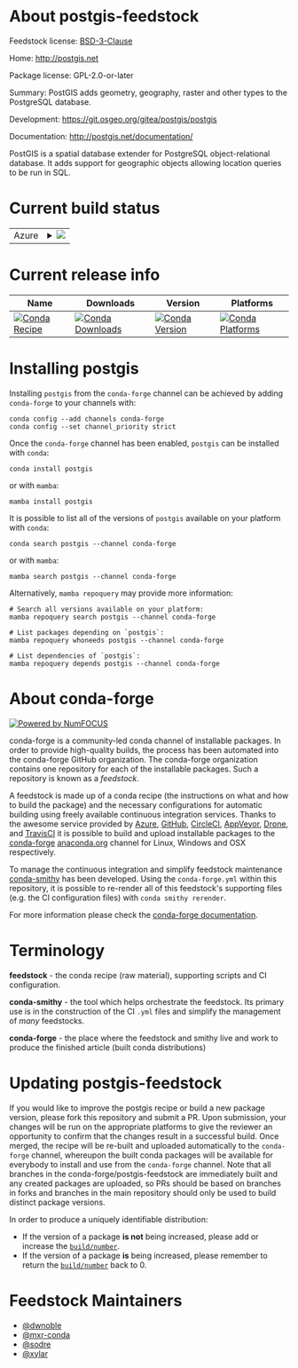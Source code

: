 About postgis-feedstock
=======================

Feedstock license: [BSD-3-Clause](https://github.com/conda-forge/postgis-feedstock/blob/main/LICENSE.txt)

Home: http://postgis.net

Package license: GPL-2.0-or-later

Summary: PostGIS adds geometry, geography, raster and other types to the PostgreSQL database.

Development: https://git.osgeo.org/gitea/postgis/postgis

Documentation: http://postgis.net/documentation/

PostGIS is a spatial database extender for PostgreSQL object-relational
database. It adds support for geographic objects allowing location
queries to be run in SQL.


Current build status
====================


<table>
    
  <tr>
    <td>Azure</td>
    <td>
      <details>
        <summary>
          <a href="https://dev.azure.com/conda-forge/feedstock-builds/_build/latest?definitionId=5957&branchName=main">
            <img src="https://dev.azure.com/conda-forge/feedstock-builds/_apis/build/status/postgis-feedstock?branchName=main">
          </a>
        </summary>
        <table>
          <thead><tr><th>Variant</th><th>Status</th></tr></thead>
          <tbody><tr>
              <td>linux_64</td>
              <td>
                <a href="https://dev.azure.com/conda-forge/feedstock-builds/_build/latest?definitionId=5957&branchName=main">
                  <img src="https://dev.azure.com/conda-forge/feedstock-builds/_apis/build/status/postgis-feedstock?branchName=main&jobName=linux&configuration=linux%20linux_64_" alt="variant">
                </a>
              </td>
            </tr><tr>
              <td>osx_64</td>
              <td>
                <a href="https://dev.azure.com/conda-forge/feedstock-builds/_build/latest?definitionId=5957&branchName=main">
                  <img src="https://dev.azure.com/conda-forge/feedstock-builds/_apis/build/status/postgis-feedstock?branchName=main&jobName=osx&configuration=osx%20osx_64_" alt="variant">
                </a>
              </td>
            </tr>
          </tbody>
        </table>
      </details>
    </td>
  </tr>
</table>

Current release info
====================

| Name | Downloads | Version | Platforms |
| --- | --- | --- | --- |
| [![Conda Recipe](https://img.shields.io/badge/recipe-postgis-green.svg)](https://anaconda.org/conda-forge/postgis) | [![Conda Downloads](https://img.shields.io/conda/dn/conda-forge/postgis.svg)](https://anaconda.org/conda-forge/postgis) | [![Conda Version](https://img.shields.io/conda/vn/conda-forge/postgis.svg)](https://anaconda.org/conda-forge/postgis) | [![Conda Platforms](https://img.shields.io/conda/pn/conda-forge/postgis.svg)](https://anaconda.org/conda-forge/postgis) |

Installing postgis
==================

Installing `postgis` from the `conda-forge` channel can be achieved by adding `conda-forge` to your channels with:

```
conda config --add channels conda-forge
conda config --set channel_priority strict
```

Once the `conda-forge` channel has been enabled, `postgis` can be installed with `conda`:

```
conda install postgis
```

or with `mamba`:

```
mamba install postgis
```

It is possible to list all of the versions of `postgis` available on your platform with `conda`:

```
conda search postgis --channel conda-forge
```

or with `mamba`:

```
mamba search postgis --channel conda-forge
```

Alternatively, `mamba repoquery` may provide more information:

```
# Search all versions available on your platform:
mamba repoquery search postgis --channel conda-forge

# List packages depending on `postgis`:
mamba repoquery whoneeds postgis --channel conda-forge

# List dependencies of `postgis`:
mamba repoquery depends postgis --channel conda-forge
```


About conda-forge
=================

[![Powered by
NumFOCUS](https://img.shields.io/badge/powered%20by-NumFOCUS-orange.svg?style=flat&colorA=E1523D&colorB=007D8A)](https://numfocus.org)

conda-forge is a community-led conda channel of installable packages.
In order to provide high-quality builds, the process has been automated into the
conda-forge GitHub organization. The conda-forge organization contains one repository
for each of the installable packages. Such a repository is known as a *feedstock*.

A feedstock is made up of a conda recipe (the instructions on what and how to build
the package) and the necessary configurations for automatic building using freely
available continuous integration services. Thanks to the awesome service provided by
[Azure](https://azure.microsoft.com/en-us/services/devops/), [GitHub](https://github.com/),
[CircleCI](https://circleci.com/), [AppVeyor](https://www.appveyor.com/),
[Drone](https://cloud.drone.io/welcome), and [TravisCI](https://travis-ci.com/)
it is possible to build and upload installable packages to the
[conda-forge](https://anaconda.org/conda-forge) [anaconda.org](https://anaconda.org/)
channel for Linux, Windows and OSX respectively.

To manage the continuous integration and simplify feedstock maintenance
[conda-smithy](https://github.com/conda-forge/conda-smithy) has been developed.
Using the ``conda-forge.yml`` within this repository, it is possible to re-render all of
this feedstock's supporting files (e.g. the CI configuration files) with ``conda smithy rerender``.

For more information please check the [conda-forge documentation](https://conda-forge.org/docs/).

Terminology
===========

**feedstock** - the conda recipe (raw material), supporting scripts and CI configuration.

**conda-smithy** - the tool which helps orchestrate the feedstock.
                   Its primary use is in the construction of the CI ``.yml`` files
                   and simplify the management of *many* feedstocks.

**conda-forge** - the place where the feedstock and smithy live and work to
                  produce the finished article (built conda distributions)


Updating postgis-feedstock
==========================

If you would like to improve the postgis recipe or build a new
package version, please fork this repository and submit a PR. Upon submission,
your changes will be run on the appropriate platforms to give the reviewer an
opportunity to confirm that the changes result in a successful build. Once
merged, the recipe will be re-built and uploaded automatically to the
`conda-forge` channel, whereupon the built conda packages will be available for
everybody to install and use from the `conda-forge` channel.
Note that all branches in the conda-forge/postgis-feedstock are
immediately built and any created packages are uploaded, so PRs should be based
on branches in forks and branches in the main repository should only be used to
build distinct package versions.

In order to produce a uniquely identifiable distribution:
 * If the version of a package **is not** being increased, please add or increase
   the [``build/number``](https://docs.conda.io/projects/conda-build/en/latest/resources/define-metadata.html#build-number-and-string).
 * If the version of a package **is** being increased, please remember to return
   the [``build/number``](https://docs.conda.io/projects/conda-build/en/latest/resources/define-metadata.html#build-number-and-string)
   back to 0.

Feedstock Maintainers
=====================

* [@dwnoble](https://github.com/dwnoble/)
* [@mxr-conda](https://github.com/mxr-conda/)
* [@sodre](https://github.com/sodre/)
* [@xylar](https://github.com/xylar/)


